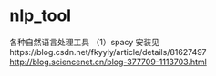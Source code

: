 # nlp_tool
各种自然语言处理工具
（1）spacy 安装见https://blog.csdn.net/fkyyly/article/details/81627497
http://blog.sciencenet.cn/blog-377709-1113703.html
